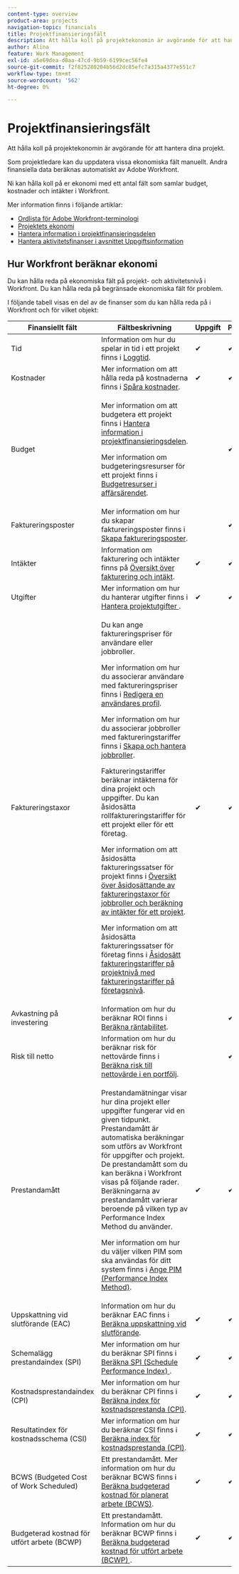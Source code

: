 ```yaml
---
content-type: overview
product-area: projects
navigation-topic: financials
title: Projektfinansieringsfält
description: Att hålla koll på projektekonomin är avgörande för att hantera dina projekt.
author: Alina
feature: Work Management
exl-id: a5e69dea-d0aa-47cd-9b59-6199cec56fe4
source-git-commit: f2f825280204b56d2dc85efc7a315a4377e551c7
workflow-type: tm+mt
source-wordcount: '562'
ht-degree: 0%

---
```


# Projektfinansieringsfält

Att hålla koll på projektekonomin är avgörande för att hantera dina projekt.

Som projektledare kan du uppdatera vissa ekonomiska fält manuellt. Andra finansiella data beräknas automatiskt av Adobe Workfront.

Ni kan hålla koll på er ekonomi med ett antal fält som samlar budget, kostnader och intäkter i Workfront.

Mer information finns i följande artiklar:

* [Ordlista för Adobe Workfront-terminologi](../../../workfront-basics/navigate-workfront/workfront-navigation/workfront-terminology-glossary.md)
* [Projektets ekonomi](../../../manage-work/projects/project-finances/project-finances-overview.md)
* [Hantera information i projektfinansieringsdelen](../../../manage-work/projects/project-finances/manage-project-finance-area.md)
* [Hantera aktivitetsfinanser i avsnittet Uppgiftsinformation](../../../manage-work/tasks/manage-tasks/task-finances-in-details.md)

## Hur Workfront beräknar ekonomi

Du kan hålla reda på ekonomiska fält på projekt- och aktivitetsnivå i Workfront. Du kan hålla reda på begränsade ekonomiska fält för problem.

I följande tabell visas en del av de finanser som du kan hålla reda på i Workfront och för vilket objekt:

<table style="table-layout:auto"> 
 <col> 
 <col> 
 <col> 
 <col> 
 <col> 
 <thead> 
  <tr> 
   <th>Finansiellt fält</th> 
   <th>Fältbeskrivning</th> 
   <th>Uppgift</th> 
   <th>Projekt</th> 
   <th>Problem</th> 
  </tr> 
 </thead> 
 <tbody> 
  <tr> 
   <td>Tid</td> 
   <td> Information om hur du spelar in tid i ett projekt finns i <a href="../../../timesheets/create-and-manage-timesheets/log-time.md" class="MCXref xref">Loggtid</a>. </td> 
   <td>✔</td> 
   <td>✔</td> 
   <td>✔</td> 
  </tr> 
  <tr> 
   <td> Kostnader</td> 
   <td>Mer information om att hålla reda på kostnaderna finns i <a href="../../../manage-work/projects/project-finances/track-costs.md" class="MCXref xref">Spåra kostnader</a>.</td> 
   <td>✔</td> 
   <td>✔</td> 
   <td>✔</td> 
  </tr> 
  <tr> 
   <td>Budget</td> 
   <td> <p>Mer information om att budgetera ett projekt finns i <a href="../../../manage-work/projects/project-finances/manage-project-finance-area.md" class="MCXref xref">Hantera information i projektfinansieringsdelen</a>.</p> <p>Mer information om budgeteringsresurser för ett projekt finns i <a href="../../../manage-work/projects/define-a-business-case/budget-resources-in-business-case.md" class="MCXref xref">Budgetresurser i affärsärendet</a>.</p> </td> 
   <td> </td> 
   <td>✔</td> 
   <td> </td> 
  </tr> 
  <tr> 
   <td>Faktureringsposter</td> 
   <td>Mer information om hur du skapar faktureringsposter finns i <a href="../../../manage-work/projects/project-finances/create-billing-records.md" class="MCXref xref">Skapa faktureringsposter</a>.</td> 
   <td> </td> 
   <td>✔</td> 
   <td> </td> 
  </tr> 
  <tr> 
   <td>Intäkter</td> 
   <td> Information om fakturering och intäkter finns på <a href="../../../manage-work/projects/project-finances/billing-and-revenue-overview.md" class="MCXref xref">Översikt över fakturering och intäkt</a>. </td> 
   <td>✔</td> 
   <td>✔</td> 
   <td> </td> 
  </tr> 
  <tr> 
   <td>Utgifter</td> 
   <td>Mer information om hur du hanterar utgifter finns i <a href="../../../manage-work/projects/project-finances/manage-project-expenses.md" class="MCXref xref">Hantera projektutgifter </a>.</td> 
   <td>✔</td> 
   <td>✔</td> 
   <td> </td> 
  </tr> 
  <tr> 
   <td>Faktureringstaxor</td> 
   <td> <p>Du kan ange faktureringspriser för användare eller jobbroller.</p> <p>Mer information om hur du associerar användare med faktureringspriser finns i <a href="../../../administration-and-setup/add-users/create-and-manage-users/edit-a-users-profile.md" class="MCXref xref">Redigera en användares profil</a>.</p> <p>Mer information om hur du associerar jobbroller med faktureringstariffer finns i <a href="../../../administration-and-setup/set-up-workfront/organizational-setup/create-manage-job-roles.md" class="MCXref xref">Skapa och hantera jobbroller</a>.</p> <p>Faktureringstariffer beräknar intäkterna för dina projekt och uppgifter. Du kan åsidosätta rollfaktureringstariffer för ett projekt eller för ett företag. </p> <p>Mer information om att åsidosätta faktureringssatser för projekt finns i <a href="../../../manage-work/projects/project-finances/override-role-billing-rates-and-calculate-project-revenue.md" class="MCXref xref">Översikt över åsidosättande av faktureringstaxor för jobbroller och beräkning av intäkter för ett projekt</a>.</p> <p>Mer information om att åsidosätta faktureringssatser för företag finns i <a href="../../../manage-work/projects/project-finances/override-project-level-with-company-level-billing-rates.md" class="MCXref xref">Åsidosätt faktureringstariffer på projektnivå med faktureringstariffer på företagsnivå</a>.</p> </td> 
   <td>✔</td> 
   <td>✔</td> 
   <td> </td> 
  </tr> 
  <tr> 
   <td>Avkastning på investering</td> 
   <td> Information om hur du beräknar ROI finns i <a href="../../../manage-work/projects/project-finances/calculate-roi.md" class="MCXref xref">Beräkna räntabilitet</a>. </td> 
   <td> </td> 
   <td>✔</td> 
   <td> </td> 
  </tr> 
  <tr> 
   <td>Risk till netto</td> 
   <td>Information om hur du beräknar risk för nettovärde finns i <a href="../../../manage-work/portfolios/portfolio-optimizer/calculate-risk-to-net-value-in-portfolio.md" class="MCXref xref">Beräkna risk till nettovärde i en portfölj</a>.</td> 
   <td> </td> 
   <td>✔</td> 
   <td> </td> 
  </tr> 
  <tr> 
   <td>Prestandamått</td> 
   <td> <p>Prestandamätningar visar hur dina projekt eller uppgifter fungerar vid en given tidpunkt. Prestandamått är automatiska beräkningar som utförs av Workfront för uppgifter och projekt. De prestandamått som du kan beräkna i Workfront visas på följande rader. Beräkningarna av prestandamått varierar beroende på vilken typ av Performance Index Method du använder. </p> <p>Mer information om hur du väljer vilken PIM som ska användas för ditt system finns i <a href="../../../manage-work/projects/project-finances/set-pim.md" class="MCXref xref">Ange PIM (Performance Index Method)</a>.</p> </td> 
   <td>✔</td> 
   <td>✔</td> 
   <td> </td> 
  </tr> 
  <tr> 
   <td>Uppskattning vid slutförande (EAC)</td> 
   <td> Information om hur du beräknar EAC finns i <a href="../../../manage-work/projects/project-finances/calculate-eac.md" class="MCXref xref">Beräkna uppskattning vid slutförande</a>. </td> 
   <td>✔</td> 
   <td>✔</td> 
   <td> </td> 
  </tr> 
  <tr> 
   <td>Schemalägg prestandaindex (SPI)</td> 
   <td>Mer information om hur du beräknar SPI finns i <a href="../../../manage-work/projects/project-finances/calculate-spi.md" class="MCXref xref">Beräkna SPI (Schedule Performance Index) </a>.</td> 
   <td>✔</td> 
   <td>✔</td> 
   <td> </td> 
  </tr> 
  <tr> 
   <td>Kostnadsprestandaindex (CPI)</td> 
   <td>Mer information om hur du beräknar CPI finns i <a href="../../../manage-work/projects/project-finances/calculate-cpi.md" class="MCXref xref">Beräkna index för kostnadsprestanda (CPI)</a>.</td> 
   <td>✔</td> 
   <td>✔</td> 
   <td> </td> 
  </tr> 
  <tr> 
   <td>Resultatindex för kostnadsschema (CSI)</td> 
   <td>Mer information om hur du beräknar CSI finns i <a href="../../../manage-work/projects/project-finances/calculate-cpi.md" class="MCXref xref">Beräkna index för kostnadsprestanda (CPI)</a>.</td> 
   <td>✔</td> 
   <td>✔</td> 
   <td> </td> 
  </tr> 
  <tr> 
   <td>BCWS (Budgeted Cost of Work Scheduled)</td> 
   <td>Ett prestandamått. Mer information om hur du beräknar BCWS finns i <a href="../../../manage-work/projects/project-finances/calculate-bcws.md" class="MCXref xref">Beräkna budgeterad kostnad för planerat arbete (BCWS)</a>. </td> 
   <td>✔</td> 
   <td>✔</td> 
   <td> </td> 
  </tr> 
  <tr> 
   <td>Budgeterad kostnad för utfört arbete (BCWP)</td> 
   <td>Ett prestandamått. Information om hur du beräknar BCWP finns i <a href="../../../manage-work/projects/project-finances/calculate-bcwp.md" class="MCXref xref">Beräkna budgeterad kostnad för utfört arbete (BCWP) </a>.</td> 
   <td>✔</td> 
   <td>✔</td> 
   <td> </td> 
  </tr> 
 </tbody> 
</table>

 
